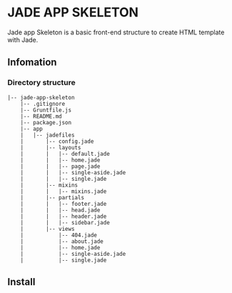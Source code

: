 # JADE APP SKELETON

Jade app Skeleton is a basic front-end structure to create HTML template with Jade.

## Infomation

### Directory structure

```
|-- jade-app-skeleton
    |-- .gitignore
    |-- Gruntfile.js
    |-- README.md
    |-- package.json
    |-- app
    |   |-- jadefiles
    |       |-- config.jade
    |       |-- layouts
    |       |   |-- default.jade
    |       |   |-- home.jade
    |       |   |-- page.jade
    |       |   |-- single-aside.jade
    |       |   |-- single.jade
    |       |-- mixins
    |       |   |-- mixins.jade
    |       |-- partials
    |       |   |-- footer.jade
    |       |   |-- head.jade
    |       |   |-- header.jade
    |       |   |-- sidebar.jade
    |       |-- views
    |           |-- 404.jade
    |           |-- about.jade
    |           |-- home.jade
    |           |-- single-aside.jade
    |           |-- single.jade

```
## Install

